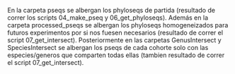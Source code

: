 En la carpeta pseqs se albergan los phyloseqs de partida (resultado de correr los scripts 04_make_pseq y 06_get_phyloseqs). Además en la carpeta processed_pseqs se albergan los phyloseqs homogeneizados para futuros experimentos por si nos fuesen necesarios (resultado de correr el script 07_get_intersect). Posteriormente en las carpetas GenusIntersect y SpeciesIntersect se albergan los pseqs de cada cohorte solo con las especies/generos que comparten todas ellas (tambien resultado de correr el script 07_get_intersect).